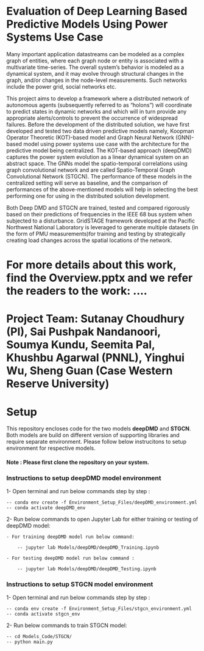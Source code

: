 # Evaluation of Deep Learning Based Predictive Models Using Power Systems Use Case

Many important application datastreams can be modeled as a complex graph of entities, where each graph node or entity is associated with a multivariate time-series. The overall system’s behavior is modeled as a dynamical system, and it may evolve through structural changes in the graph, and/or changes in the node-level measurements. Such networks include the power grid, social networks etc. 

This project aims to develop a framework where a distributed network of autonomous agents (subsequently referred to as “holons”) will coordinate to predict states in dynamic networks and which will in turn provide any appropriate alerts/controls to prevent the occurrence of widespread failures. Before the development of the distributed solution, we have first developed and tested two data driven predictive models namely, Koopman Operator Theoretic (KOT)-based model and Graph Neural Network (GNN)-based model using power systems use case with the architecture for the predictive model being centralized. The KOT-based approach (deepDMD) captures the power system evolution as a linear dynamical system on an abstract space. The GNNs model the spatio-temporal correlations using graph convolutional network and are called Spatio-Temporal Graph Convolutional Network (STGCN). The performance of these models in the centralized setting will serve as baseline, and the comparison of performances of the above-mentioned models will help in selecting the best performing one for using in the distributed solution development. 

Both Deep DMD and STGCN  are  trained,  tested  and  compared  rigorously based  on  their  predictions  of  frequencies  in  the  IEEE  68  bus system when subjected to a disturbance. GridSTAGE framework developed at the Pacific Northwest National Laboratory is leveraged to generate multiple datasets (in the form of PMU measurements)for  training  and  testing  by  strategically  creating  load  changes across   the   spatial   locations   of   the   network.   

# For more details about this work, find the Overview.pptx and we refer the readers to the work: ....

# Project Team: Sutanay Choudhury (PI), Sai Pushpak Nandanoori, Soumya Kundu, Seemita Pal, Khushbu Agarwal (PNNL), Yinghui Wu, Sheng Guan (Case Western Reserve University)

# Setup

This repository encloses code for the two models **deepDMD** and **STGCN**. Both models are build on different version of supporting libraries and require separate environment. Please follow below instrucitons to setup environment for respective models.

#### Note : Please first clone the repository on your system.

### Instructions to setup deepDMD model environment

1- Open terminal and run below commands step by step :
	 
	-- conda env create -f Environment_Setup_Files/deepDMD_environment.yml  
	-- conda activate deepDMD_env 

2- Run below commands to open Jupyter Lab for either training or testing of deepDMD model:

 	- For training deepDMD model run below command: 
		
		-- jupyter lab Models/deepDMD/deepDMD_Training.ipynb

 	- For testing deepDMD model run below command : 
		
		-- jupyter lab Models/deepDMD/deepDMD_Testing.ipynb

### Instructions to setup STGCN model environment

1- Open terminal and run below commands step by step :
	 
	-- conda env create -f Environment_Setup_Files/stgcn_environment.yml  
	-- conda activate stgcn_env

2- Run below commands to train STGCN model:
			
	-- cd Models_Code/STGCN/
	-- python main.py 
